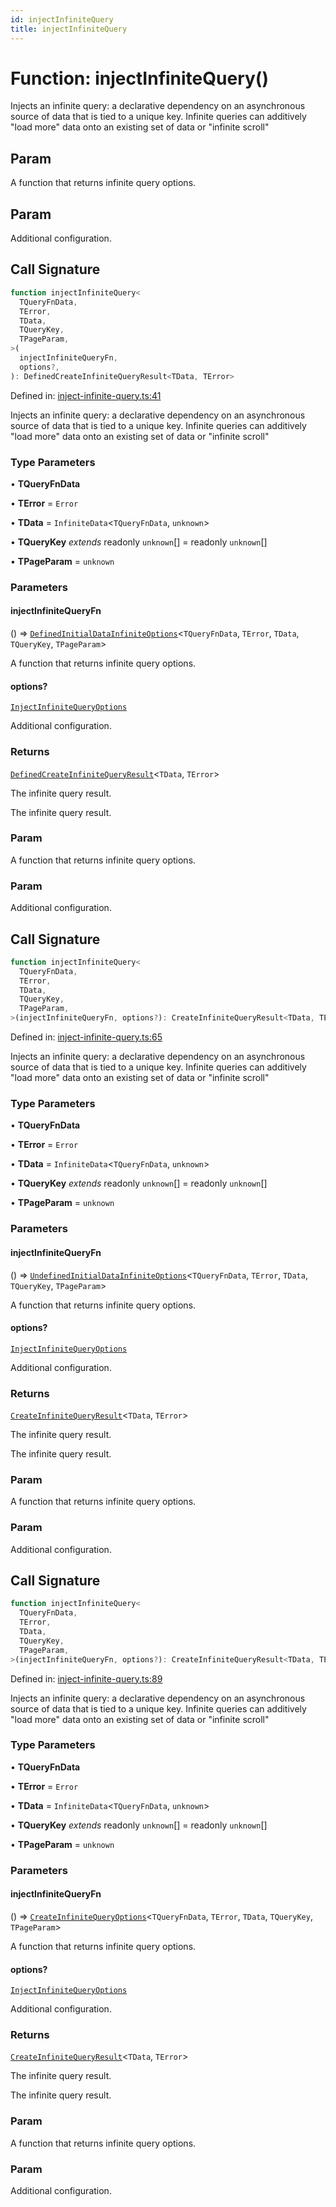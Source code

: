 ```yaml
---
id: injectInfiniteQuery
title: injectInfiniteQuery
---
```


<!-- DO NOT EDIT: this page is autogenerated from the type comments -->

# Function: injectInfiniteQuery()

Injects an infinite query: a declarative dependency on an asynchronous source of data that is tied to a unique key.
Infinite queries can additively "load more" data onto an existing set of data or "infinite scroll"

## Param

A function that returns infinite query options.

## Param

Additional configuration.

## Call Signature

```ts
function injectInfiniteQuery<
  TQueryFnData,
  TError,
  TData,
  TQueryKey,
  TPageParam,
>(
  injectInfiniteQueryFn,
  options?,
): DefinedCreateInfiniteQueryResult<TData, TError>
```

Defined in: [inject-infinite-query.ts:41](https://github.com/arnoud-dv/query/blob/main/packages/angular-query-experimental/src/inject-infinite-query.ts#L41)

Injects an infinite query: a declarative dependency on an asynchronous source of data that is tied to a unique key.
Infinite queries can additively "load more" data onto an existing set of data or "infinite scroll"

### Type Parameters

• **TQueryFnData**

• **TError** = `Error`

• **TData** = `InfiniteData`\<`TQueryFnData`, `unknown`\>

• **TQueryKey** _extends_ readonly `unknown`[] = readonly `unknown`[]

• **TPageParam** = `unknown`

### Parameters

#### injectInfiniteQueryFn

() => [`DefinedInitialDataInfiniteOptions`](../../type-aliases/definedinitialdatainfiniteoptions.md)\<`TQueryFnData`, `TError`, `TData`, `TQueryKey`, `TPageParam`\>

A function that returns infinite query options.

#### options?

[`InjectInfiniteQueryOptions`](../../interfaces/injectinfinitequeryoptions.md)

Additional configuration.

### Returns

[`DefinedCreateInfiniteQueryResult`](../../type-aliases/definedcreateinfinitequeryresult.md)\<`TData`, `TError`\>

The infinite query result.

The infinite query result.

### Param

A function that returns infinite query options.

### Param

Additional configuration.

## Call Signature

```ts
function injectInfiniteQuery<
  TQueryFnData,
  TError,
  TData,
  TQueryKey,
  TPageParam,
>(injectInfiniteQueryFn, options?): CreateInfiniteQueryResult<TData, TError>
```

Defined in: [inject-infinite-query.ts:65](https://github.com/arnoud-dv/query/blob/main/packages/angular-query-experimental/src/inject-infinite-query.ts#L65)

Injects an infinite query: a declarative dependency on an asynchronous source of data that is tied to a unique key.
Infinite queries can additively "load more" data onto an existing set of data or "infinite scroll"

### Type Parameters

• **TQueryFnData**

• **TError** = `Error`

• **TData** = `InfiniteData`\<`TQueryFnData`, `unknown`\>

• **TQueryKey** _extends_ readonly `unknown`[] = readonly `unknown`[]

• **TPageParam** = `unknown`

### Parameters

#### injectInfiniteQueryFn

() => [`UndefinedInitialDataInfiniteOptions`](../../type-aliases/undefinedinitialdatainfiniteoptions.md)\<`TQueryFnData`, `TError`, `TData`, `TQueryKey`, `TPageParam`\>

A function that returns infinite query options.

#### options?

[`InjectInfiniteQueryOptions`](../../interfaces/injectinfinitequeryoptions.md)

Additional configuration.

### Returns

[`CreateInfiniteQueryResult`](../../type-aliases/createinfinitequeryresult.md)\<`TData`, `TError`\>

The infinite query result.

The infinite query result.

### Param

A function that returns infinite query options.

### Param

Additional configuration.

## Call Signature

```ts
function injectInfiniteQuery<
  TQueryFnData,
  TError,
  TData,
  TQueryKey,
  TPageParam,
>(injectInfiniteQueryFn, options?): CreateInfiniteQueryResult<TData, TError>
```

Defined in: [inject-infinite-query.ts:89](https://github.com/arnoud-dv/query/blob/main/packages/angular-query-experimental/src/inject-infinite-query.ts#L89)

Injects an infinite query: a declarative dependency on an asynchronous source of data that is tied to a unique key.
Infinite queries can additively "load more" data onto an existing set of data or "infinite scroll"

### Type Parameters

• **TQueryFnData**

• **TError** = `Error`

• **TData** = `InfiniteData`\<`TQueryFnData`, `unknown`\>

• **TQueryKey** _extends_ readonly `unknown`[] = readonly `unknown`[]

• **TPageParam** = `unknown`

### Parameters

#### injectInfiniteQueryFn

() => [`CreateInfiniteQueryOptions`](../../interfaces/createinfinitequeryoptions.md)\<`TQueryFnData`, `TError`, `TData`, `TQueryKey`, `TPageParam`\>

A function that returns infinite query options.

#### options?

[`InjectInfiniteQueryOptions`](../../interfaces/injectinfinitequeryoptions.md)

Additional configuration.

### Returns

[`CreateInfiniteQueryResult`](../../type-aliases/createinfinitequeryresult.md)\<`TData`, `TError`\>

The infinite query result.

The infinite query result.

### Param

A function that returns infinite query options.

### Param

Additional configuration.
